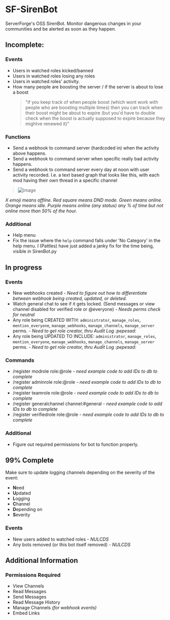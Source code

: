 # SF-SirenBot
ServerForge's OSS SirenBot. Monitor dangerous changes in your communities and be alerted as soon as they happen.

## Incomplete:
### Events
* Users in watched roles kicked/banned
* Users in watched roles losing any roles
* Users in watched roles' activity.
* How many people are boosting the server / if the server is about to lose a boost
    > "if you keep track of when people boost (which wont work with people who are boosting multiple times) then you can track when their boost might be about to expire (but you'd have to double check when the boost is actually supposed to expire because they mightve renewed it)"

### Functions
* Send a webhook to command server (hardcoded in) when the activity above happens.
* Send a webhook to command server when specific really bad activity happens.
* Send a webhook to command server every day at noon with user activity recorded. I.e. a text based graph that looks like this, with each mod having their own thread in a specific channel

> ![image](https://user-images.githubusercontent.com/57507687/217126127-9deee77d-3df3-4e3d-baef-0bff8cb2a7f5.png)

*X emoji means offline. Red square means DND mode. Green means online. Orange means idle. Purple means online (any status) any % of time but not online more than 50% of the hour.*

### Additional
* Help menu
* Fix the issue where the `help` command falls under 'No Category' in the help menu. I (Pattles) have just added a janky fix for the time being, visible in SirenBot.py

## In progress
### Events
* New webhooks created - *Need to figure out how to differentiate between webhook being created, updated, or deleted.*
* Watch general chat to see if it gets locked. (Send messages or view channel disabled for verified role or @everyone) - *Needs perms check for neutral*
* Any role being CREATED WITH: `administrator`, `manage_roles`, `mention_everyone`, `manage_webhooks`, `manage_channels`, `manage_server` perms. - *Need to get role creator, thru Audit Log :pepesad:*
* Any role being UPDATED TO INCLUDE: `administrator`, `manage_roles`, `mention_everyone`, `manage_webhooks`, `manage_channels`, `manage_server` perms. - *Need to get role creator, thru Audit Log :pepesad:*

### Commands
* /register modrole role:@role - *need example code to add IDs to db to complete*
* /register adminrole role:@role - *need example code to add IDs to db to complete*
* /register teamrole role:@role - *need example code to add IDs to db to complete*
* /register generalchannel channel:#general - *need example code to add IDs to db to complete*
* /register verifiedrole role:@role - *need example code to add IDs to db to complete*

### Additional
* Figure out required permissions for bot to function properly.

## 99% Complete
Make sure to update logging channels depending on the severity of the event:
* **N**eed
* **U**pdated
* **L**ogging
* **C**hannel
* **D**epending on
* **S**everity

### Events
* New users added to watched roles - *NULCDS*
* Any bots removed (or this bot itself removed) - *NULCDS*

## Additional Information
### Permissions Required
* View Channels
* Read Messages
* Send Messages
* Read Message History
* Manage Channels *(for webhook events)*
* Embed Links 